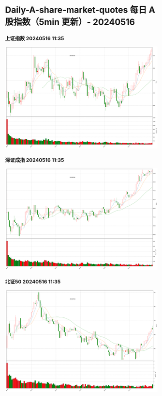 
# Daily-A-share-market-quotes 每日 A 股指数（5min 更新）- 20240516

### 上证指数 20240516 11:35
![](./fig/2024/5/20240516-sh000001.png)

### 深证成指 20240516 11:35
![](./fig/2024/5/20240516-sz399001.png)

### 北证50 20240516 11:35
![](./fig/2024/5/20240516-bj899050.png)
